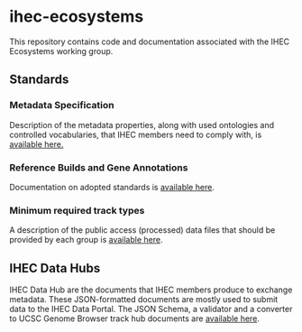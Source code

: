 ihec-ecosystems
===============

This repository contains code and documentation associated with the IHEC Ecosystems working group.

## Standards


### Metadata Specification

Description of the metadata properties, along with used ontologies and controlled vocabularies, that IHEC members need to comply with, is  [available here.](https://github.com/IHEC/ihec-metadata/blob/master/specs/Ihec_metadata_specification.md)


### Reference Builds and Gene Annotations

Documentation on adopted standards is [available here](http://www.epigenomes.ca/data/CEMT/resources/index.html).


### Minimum required track types

A description of the public access (processed) data files that should be provided by each group is [available here](./docs/minimum_required_track_types.md).


## IHEC Data Hubs

IHEC Data Hub are the documents that IHEC members produce to exchange metadata. These JSON-formatted documents are mostly used to submit data to the IHEC Data Portal. The JSON Schema, a validator and a converter to UCSC Genome Browser track hub documents are [available here](./IHEC_Data_Hub).